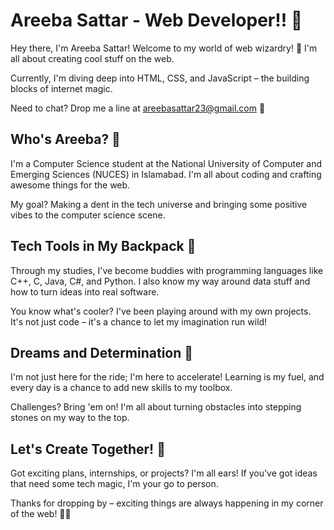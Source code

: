 # Areeba Sattar - Web Developer!! 🌟

Hey there, I'm Areeba Sattar! Welcome to my world of web wizardry! 👋 I'm all about creating cool stuff on the web.

Currently, I'm diving deep into HTML, CSS, and JavaScript – the building blocks of internet magic.

Need to chat? Drop me a line at areebasattar23@gmail.com 📧

## Who's Areeba? 🤔

I'm a Computer Science student at the National University of Computer and Emerging Sciences (NUCES) in Islamabad. I'm all about coding and crafting awesome things for the web.

My goal? Making a dent in the tech universe and bringing some positive vibes to the computer science scene.

## Tech Tools in My Backpack 🎒

Through my studies, I've become buddies with programming languages like C++, C, Java, C#, and Python. I also know my way around data stuff and how to turn ideas into real software.

You know what's cooler? I've been playing around with my own projects. It's not just code – it's a chance to let my imagination run wild!

## Dreams and Determination 💪

I'm not just here for the ride; I'm here to accelerate! Learning is my fuel, and every day is a chance to add new skills to my toolbox.

Challenges? Bring 'em on! I'm all about turning obstacles into stepping stones on my way to the top.

## Let's Create Together! 🚀

Got exciting plans, internships, or projects? I'm all ears! If you've got ideas that need some tech magic, I'm your go to person.

Thanks for dropping by – exciting things are always happening in my corner of the web! 👩‍💻
